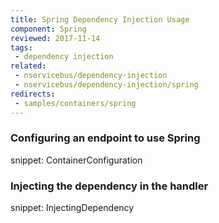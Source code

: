 ```yaml
---
title: Spring Dependency Injection Usage
component: Spring
reviewed: 2017-11-14
tags:
 - dependency injection
related:
 - nservicebus/dependency-injection
 - nservicebus/dependency-injection/spring
redirects:
 - samples/containers/spring
---
```


### Configuring an endpoint to use Spring

snippet: ContainerConfiguration


### Injecting the dependency in the handler

snippet: InjectingDependency
